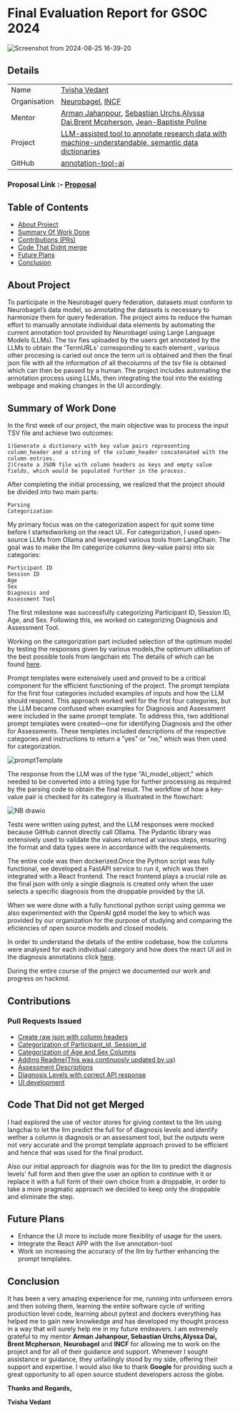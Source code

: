 # Final Evaluation Report for GSOC 2024


![Screenshot from 2024-08-25 16-39-20](https://github.com/user-attachments/assets/8986652e-2b46-41c5-95c6-0de50a5b8701)


## Details

|  |  |
| --- | --- |
| Name | [Tvisha Vedant](https://github.com/tvilight4) |
| Organisation | [Neurobagel](https://neurobagel.org/), [INCF](https://www.incf.org/)  |
| Mentor | [Arman Jahanpour](https://github.com/rmanaem), [Sebastian Urchs](https://github.com/surchs),[Alyssa Dai](https://github.com/alyssadai),[Brent Mcpherson](), [Jean-Baptiste Poline ](https://github.com/jbpoline) |
| Project | [LLM-assisted tool to annotate research data with machine-understandable, semantic data dictionaries](https://summerofcode.withgoogle.com/programs/2024/projects/RbOlafUP) |
| GitHub | [annotation-tool-ai](https://github.com/neurobagel/annotation-tool-ai) |

### Proposal Link :- [Proposal](https://drive.google.com/file/d/14q-lONhCMoZImAJuH0ZKCXXltvs84h4q/view?usp=sharing)


## Table of Contents

- [About Project](#about-project)
- [Summary Of Work Done](#summary-of-work-done)
- [Contributions (PRs)](#contributions)
- [Code That Didnt merge](#code-that-did-not-get-merged)
- [Future Plans](#future-plans)
- [Conclusion](#conclusion)


## About Project
To participate in the Neurobagel query federation, datasets must conform to Neurobagel’s data model, so annotating the datasets is necessary to harmonize them for query federation. The project aims to reduce the human effort to manually annotate individual data elements by automating the current annotation tool provided by Neurobagel using Large Language Models (LLMs). The tsv fies uploaded by the users get annotated by the LLMs to obtain the 'TermURLs' corresponding to each element , various other procesing is caried out once the term url is obtained and then the final json file with all the information of all thecolumns of the tsv file is obtained which can then be passed by a human.
The project includes automating the annotation process using LLMs, then integrating the tool into the existing webpage and making changes in the UI accordingly.

## Summary of Work Done

In the first week of our project, the main objective was to process the input TSV file and achieve two outcomes:

    1)Generate a dictionary with key value pairs representing column_header and a string of the column_header concatenated with the column entries.
    2)Create a JSON file with column headers as keys and empty value fields, which would be populated further in the process.

After completing the initial processing, we realized that the project should be divided into two main parts:

    Parsing
    Categorization

My primary focus was on the categorization aspect for quit some time before I startedworking on the react UI..
For categorization, I used open-source LLMs from Ollama and leveraged various tools from LangChain. The goal was to make the llm categorize columns (key-value pairs) into six categories:

    Participant ID
    Session ID
    Age
    Sex
    Diagnosis and 
    Assessment Tool

The first milestone was successfully categorizing Participant ID, Session ID, Age, and Sex. Following this, we worked on categorizing Diagnosis and Assessment Tool.

Working on the categorization part included selection of the optimum model by testing the responses given by various models,the optimum utilisation of the best possible tools from langchain etc
The details of which can be found [here](page2.md).

Prompt templates were extensively used and proved to be a critical component for the efficient functioning of the project. The prompt template for the first four categories included examples of inputs and how the LLM should respond. This approach worked well for the first four categories, but the LLM became confused when examples for Diagnosis and Assessment were included in the same prompt template. To address this, two additional prompt templates were created—one for identifying Diagnosis and the other for Assessments. These templates included descriptions of the respective categories and instructions to return a "yes" or "no," which was then used for categorization.

![promptTemplate](https://github.com/user-attachments/assets/2189d6e1-d6c4-4094-81ca-036d58a6685f)



The response from the LLM was of the type "AI_model_object," which needed to be converted into a string type for further processing as required by the parsing code to obtain the final result. The workflow of how a key-value pair is checked for its category is illustrated in the flowchart:


![NB drawio](https://github.com/user-attachments/assets/2553f4c0-2a83-4ef9-97dd-df6515d5009c)





Tests were written using pytest, and the LLM responses were mocked because GitHub cannot directly call Ollama. The Pydantic library was extensively used to validate the values returned at various steps, ensuring the format and data types were in accordance with the requirements.


The entire code was then dockerized.Once the Python script was fully functional, we developed a FastAPI service to run it, which was then integrated with a React frontend. The react frontend plays a crucial role as the final json with only a single diagnois is created only when the user selects a specific diagnosis from the droppable provided by the UI.

When we were done with a fully functional python script using gemma we also experimented with the OpenAI gpt4 model the key to which was provided by our organization for the purpose of studying and comparing the eficiencies of open source models and closed models.

In order to understand the details of the entire codebase, how the columns were analysed for each individual category and how does the react UI aid in the diagnosis annotations click [here](page3.md).

During the entire course of the project we documented our work and progress on hackmd.

## Contributions

### Pull Requests Issued

- [Create raw json with column headers](https://github.com/neurobagel/annotation-tool-ai/pull/11)
- [Categorization of Participant_id, Session_id](https://github.com/neurobagel/annotation-tool-ai/pull/26)
- [Categorization of Age and Sex Columns](https://github.com/neurobagel/annotation-tool-ai/pull/30)
- [Adding Readme(This was continuosly updated by us)](https://github.com/neurobagel/annotation-tool-ai/pull/35)
- [Assessment Descriptions](https://github.com/neurobagel/annotation-tool-ai/pull/46)
- [Diagnosis Levels with correct API response](https://github.com/neurobagel/annotation-tool-ai/pull/57)
- [UI development](https://github.com/neurobagel/annotation-tool-ai/pull/60)

## Code That Did not get Merged
I had explored the use of vector stores for giving context to the llm using langchai to let the llm predict the full for of diagnosis levels and identify wether a column is diagnosis or an assessment tool, but the outputs were not very accurate and the prompt template approach proved to be efficient and hence that was used for the final product.

Also our initial approach for diagnois was for the llm to predict the diagnosis levels' full form and then give the user an option to continue with it or replace it with a full form of their own choice from a droppable, in order to take a more pragmatic approach we decided to keep only the droppable and eliminate the step.


## Future Plans

- Enhance the UI more to include more flexiblity of usage for the users.
- Integrate the React APP with the live annotation-tool
- Work on increasing the accuracy of the llm by further enhancing the prompt templates.

## Conclusion

It has been a very amazing experience for me, running into unforseen errors and then solving them, learning the entire software cycle of writing production level code, learning about pytest and dockers everything has helped me to gain new knowkedge and has developed my thought process in a way that will surely help me in my future endeavers. I am extremely grateful to my mentor **Arman Jahanpour, Sebastian Urchs,Alyssa Dai, Brent Mcpherson**, **Neurobagel** and **INCF** for allowing me to work on the project and for all of their guidance and support. Whenever I sought assistance or guidance, they unfailingly stood by my side, offering their support and expertise. I would also like to thank **Google** for providing such a great opportunity to all open source student developers across the globe.

**Thanks and Regards,**

**Tvisha Vedant**
